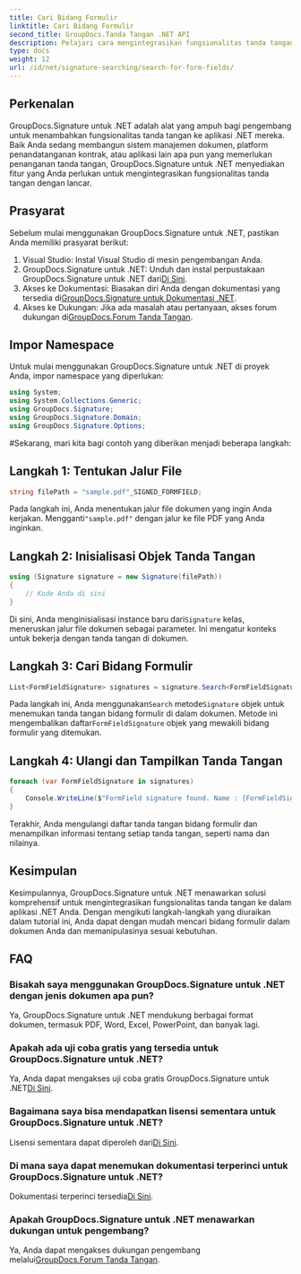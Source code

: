 ```yaml
---
title: Cari Bidang Formulir
linktitle: Cari Bidang Formulir
second_title: GroupDocs.Tanda Tangan .NET API
description: Pelajari cara mengintegrasikan fungsionalitas tanda tangan ke dalam aplikasi .NET Anda dengan GroupDocs.Signature untuk .NET. Ikuti langkah demi langkah kami untuk pengelolaan dokumen yang lancar.
type: docs
weight: 12
url: /id/net/signature-searching/search-for-form-fields/
---
```

## Perkenalan
GroupDocs.Signature untuk .NET adalah alat yang ampuh bagi pengembang untuk menambahkan fungsionalitas tanda tangan ke aplikasi .NET mereka. Baik Anda sedang membangun sistem manajemen dokumen, platform penandatanganan kontrak, atau aplikasi lain apa pun yang memerlukan penanganan tanda tangan, GroupDocs.Signature untuk .NET menyediakan fitur yang Anda perlukan untuk mengintegrasikan fungsionalitas tanda tangan dengan lancar.
## Prasyarat
Sebelum mulai menggunakan GroupDocs.Signature untuk .NET, pastikan Anda memiliki prasyarat berikut:
1. Visual Studio: Instal Visual Studio di mesin pengembangan Anda.
2.  GroupDocs.Signature untuk .NET: Unduh dan instal perpustakaan GroupDocs.Signature untuk .NET dari[Di Sini](https://releases.groupdocs.com/signature/net/).
3.  Akses ke Dokumentasi: Biasakan diri Anda dengan dokumentasi yang tersedia di[GroupDocs.Signature untuk Dokumentasi .NET](https://reference.groupdocs.com/signature/net/).
4.  Akses ke Dukungan: Jika ada masalah atau pertanyaan, akses forum dukungan di[GroupDocs.Forum Tanda Tangan](https://forum.groupdocs.com/c/signature/13).

## Impor Namespace
Untuk mulai menggunakan GroupDocs.Signature untuk .NET di proyek Anda, impor namespace yang diperlukan:
```csharp
using System;
using System.Collections.Generic;
using GroupDocs.Signature;
using GroupDocs.Signature.Domain;
using GroupDocs.Signature.Options;
```
#Sekarang, mari kita bagi contoh yang diberikan menjadi beberapa langkah:
## Langkah 1: Tentukan Jalur File
```csharp
string filePath = "sample.pdf"_SIGNED_FORMFIELD;
```
 Pada langkah ini, Anda menentukan jalur file dokumen yang ingin Anda kerjakan. Mengganti`"sample.pdf"` dengan jalur ke file PDF yang Anda inginkan.
## Langkah 2: Inisialisasi Objek Tanda Tangan
```csharp
using (Signature signature = new Signature(filePath))
{
    // Kode Anda di sini
}
```
 Di sini, Anda menginisialisasi instance baru dari`Signature` kelas, meneruskan jalur file dokumen sebagai parameter. Ini mengatur konteks untuk bekerja dengan tanda tangan di dokumen.
## Langkah 3: Cari Bidang Formulir
```csharp
List<FormFieldSignature> signatures = signature.Search<FormFieldSignature>(SignatureType.FormField);
```
 Pada langkah ini, Anda menggunakan`Search` metode`Signature` objek untuk menemukan tanda tangan bidang formulir di dalam dokumen. Metode ini mengembalikan daftar`FormFieldSignature` objek yang mewakili bidang formulir yang ditemukan.
## Langkah 4: Ulangi dan Tampilkan Tanda Tangan
```csharp
foreach (var FormFieldSignature in signatures)
{
    Console.WriteLine($"FormField signature found. Name : {FormFieldSignature.Name}. Value: {FormFieldSignature.Value}");
}
```
Terakhir, Anda mengulangi daftar tanda tangan bidang formulir dan menampilkan informasi tentang setiap tanda tangan, seperti nama dan nilainya.

## Kesimpulan
Kesimpulannya, GroupDocs.Signature untuk .NET menawarkan solusi komprehensif untuk mengintegrasikan fungsionalitas tanda tangan ke dalam aplikasi .NET Anda. Dengan mengikuti langkah-langkah yang diuraikan dalam tutorial ini, Anda dapat dengan mudah mencari bidang formulir dalam dokumen Anda dan memanipulasinya sesuai kebutuhan.
## FAQ
### Bisakah saya menggunakan GroupDocs.Signature untuk .NET dengan jenis dokumen apa pun?
Ya, GroupDocs.Signature untuk .NET mendukung berbagai format dokumen, termasuk PDF, Word, Excel, PowerPoint, dan banyak lagi.
### Apakah ada uji coba gratis yang tersedia untuk GroupDocs.Signature untuk .NET?
 Ya, Anda dapat mengakses uji coba gratis GroupDocs.Signature untuk .NET[Di Sini](https://releases.groupdocs.com/).
### Bagaimana saya bisa mendapatkan lisensi sementara untuk GroupDocs.Signature untuk .NET?
 Lisensi sementara dapat diperoleh dari[Di Sini](https://purchase.groupdocs.com/temporary-license/).
### Di mana saya dapat menemukan dokumentasi terperinci untuk GroupDocs.Signature untuk .NET?
 Dokumentasi terperinci tersedia[Di Sini](https://reference.groupdocs.com/signature/net/).
### Apakah GroupDocs.Signature untuk .NET menawarkan dukungan untuk pengembang?
 Ya, Anda dapat mengakses dukungan pengembang melalui[GroupDocs.Forum Tanda Tangan](https://forum.groupdocs.com/c/signature/13).